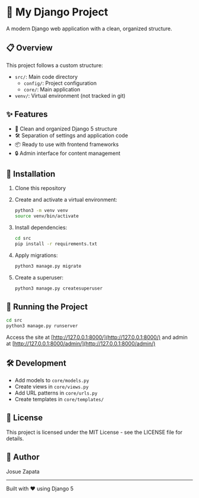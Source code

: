 # 🚀 My Django Project

A modern Django web application with a clean, organized structure.

## 📋 Overview

This project follows a custom structure:
- `src/`: Main code directory
  - `config/`: Project configuration
  - `core/`: Main application
- `venv/`: Virtual environment (not tracked in git)

## ✨ Features

- 📱 Clean and organized Django 5 structure
- 🛠️ Separation of settings and application code
- 📦 Ready to use with frontend frameworks
- 🔒 Admin interface for content management

## 🔧 Installation

1. Clone this repository
2. Create and activate a virtual environment:
   ```bash
   python3 -m venv venv
   source venv/bin/activate


3. Install dependencies:

   ```bash
   cd src
   pip install -r requirements.txt
   ```
4. Apply migrations:

   ```bash
   python3 manage.py migrate
   ```
5. Create a superuser:

   ```bash
   python3 manage.py createsuperuser
   ```

## 🚀 Running the Project

```bash
cd src
python3 manage.py runserver
```

Access the site at [http://127.0.0.1:8000/](http://127.0.0.1:8000/) and admin at [http://127.0.0.1:8000/admin/](http://127.0.0.1:8000/admin/)

## 🛠️ Development

* Add models to `core/models.py`
* Create views in `core/views.py`
* Add URL patterns in `core/urls.py`
* Create templates in `core/templates/`

## 📝 License

This project is licensed under the MIT License - see the LICENSE file for details.

## 👤 Author

Josue Zapata 

---

Built with ❤️ using Django 5

